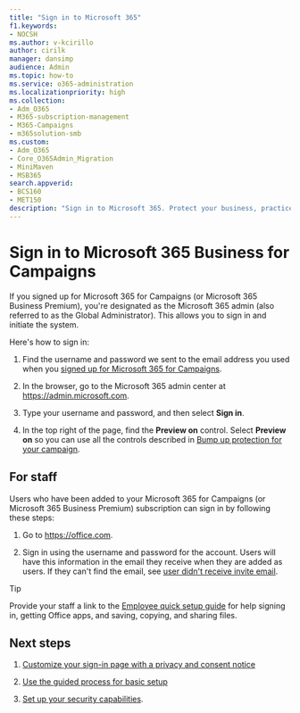 ```yaml
---
title: "Sign in to Microsoft 365"
f1.keywords:
- NOCSH
ms.author: v-kcirillo
author: cirilk
manager: dansimp
audience: Admin
ms.topic: how-to
ms.service: o365-administration
ms.localizationpriority: high
ms.collection: 
- Adm_O365
- M365-subscription-management 
- M365-Campaigns
- m365solution-smb
ms.custom:
- Adm_O365
- Core_O365Admin_Migration
- MiniMaven
- MSB365
search.appverid:
- BCS160
- MET150
description: "Sign in to Microsoft 365. Protect your business, practice, or campaign from cybersecurity threats to email, data, and communication."
---
```


# Sign in to Microsoft 365 Business for Campaigns

If you signed up for Microsoft 365 for Campaigns (or Microsoft 365 Business Premium), you're designated as the Microsoft 365 admin (also referred to as the Global Administrator). This allows you to sign in and initiate the system. 

Here's how to sign in:

1. Find the username and password we sent to the email address you used when you [signed up for Microsoft 365 for Campaigns](m365-campaigns-sign-up.md).

2. In the browser, go to the Microsoft 365 admin center at <a href="https://go.microsoft.com/fwlink/p/?linkid=837890" target="_blank">https://admin.microsoft.com</a>.

3. Type your username and password, and then select **Sign in**.

4. In the top right of the page, find the **Preview on** control. Select **Preview on** so you can use all the controls described in [Bump up protection for your campaign](m365bp-security-overview.md).

## For staff

Users who have been added to your Microsoft 365 for Campaigns (or Microsoft 365 Business Premium) subscription can sign in by following these steps:

1. Go to <a href="https://office.com" target="_blank">https://office.com</a>.

2. Sign in using the username and password for the account. Users will have this information in the email they receive when they are added as users. If they can't find the email, see [user didn't receive invite email](../admin/simplified-signup/admin-invite-business-standard.md#i-shared-an-email-invite-but-the-user-didnt-receive-the-email).

> [!TIP]
> Provide your staff a link to the [Employee quick setup guide](../admin/setup/employee-quick-setup.md) for help signing in, getting Office apps, and saving, copying, and sharing files.

## Next steps

1. [Customize your sign-in page with a privacy and consent notice](m365-customize-sign-in.md)

2. [Use the guided process for basic setup](m365bp-setup.md)

3. [Set up your security capabilities](m365bp-security-overview.md).
